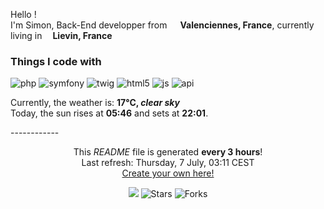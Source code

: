 <p>Hello !</br> I'm Simon, Back-End developper from <img src="https://cdn-icons-png.flaticon.com/512/197/197560.png" width="13"/> <b>Valenciennes, France</b>, currently living in <img src="https://cdn-icons-png.flaticon.com/512/197/197560.png" width="13"/><b>Lievin, France</b></p>
<h3>Things I code with</h3>
<p>
	<img alt="php" src="https://img.shields.io/badge/-PHP-7175AA?style=flat&logo=php&logoColor=white" />
	<img alt="symfony" src="https://img.shields.io/badge/-Symfony-027BB9?style=flat&logo=symfony&logoColor=white" />
	<img alt="twig" src="https://img.shields.io/badge/-twig-B6C927?style=flat" />
	<img alt="html5" src="https://img.shields.io/badge/-HTML5-E34F26?style=flat&logo=html5&logoColor=white" />
	<img alt="js" src="https://img.shields.io/badge/-javascript-EFD81D?style=flat&logo=javascript&logoColor=white" />
	<img alt="api" src="https://img.shields.io/badge/-API-2FC1C1?style=flat" />
</p>
<p>
Currently, the weather is: <b> 17°C, <i>clear sky</i></b>
</br>Today, the sun rises at <b>05:46</b> and sets at <b>22:01</b>.
</p>
------------
<p align="center">This <i>README</i> file is generated <b>every 3 hours</b>!</br>Last refresh: Thursday, 7 July, 03:11 CEST<br /><a href="https://medium.com/@th.guibert/how-to-create-a-self-updating-readme-md-for-your-github-profile-f8b05744ca91">Create your own here!</a></p>
<p align="center"><img src="https://github.com/DarkChyper/DarkChyper/workflows/README%20build/badge.svg" /> <img alt="Stars" src="https://img.shields.io/github/stars/DarkChyper/DarkChyper?style=flat-square&labelColor=343b41"/> <img alt="Forks" src="https://img.shields.io/github/forks/DarkChyper/DarkChyper?style=flat-square&labelColor=343b41"/></p>
